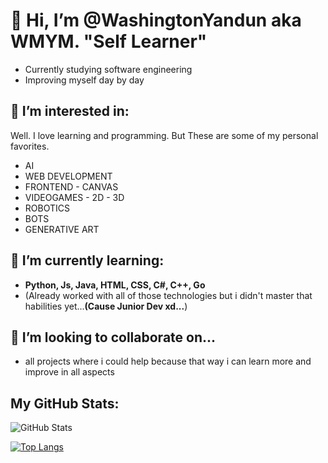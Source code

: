 # 👋 Hi, I’m @WashingtonYandun aka WMYM. **"Self Learner"**

- Currently studying software engineering
- Improving myself day by day

## 👀 I’m interested in:
Well. I love learning and programming. But These are some of my personal favorites.

- AI
- WEB DEVELOPMENT
- FRONTEND - CANVAS
- VIDEOGAMES - 2D - 3D
- ROBOTICS
- BOTS
- GENERATIVE ART


## 🌱 I’m currently learning:

- **Python, Js, Java, HTML, CSS, C#, C++, Go**
- (Already worked with all of those technologies but i didn't master that habilities yet...**(Cause Junior Dev xd...**)

## 💞️ I’m looking to collaborate on...

- all projects where i could help because that way i can learn more and improve in all aspects

## My GitHub Stats:
![GitHub Stats](https://github-readme-stats.vercel.app/api?username=WashingtonYandun&theme=nord)

[![Top Langs](https://github-readme-stats.vercel.app/api/top-langs/?username=WashingtonYandun&layout=compact&theme=nord)](https://github.com/WashingtonYandu)

